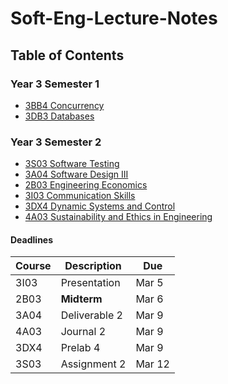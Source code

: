 # Soft-Eng-Lecture-Notes

## Table of Contents

### Year 3 Semester 1

- [3BB4 Concurrency](3A/3BB4/README.md)
- [3DB3 Databases](3A/3DB3/README.md)

### Year 3 Semester 2

- [3S03 Software Testing](3B/3S03/README.md)
- [3A04 Software Design III](3B/3A04/README.md)
- [2B03 Engineering Economics](3B/2B03/README.md)
- [3I03 Communication Skills](3B/3I03/README.md)
- [3DX4 Dynamic Systems and Control](3B/3DX4/README.md)
- [4A03 Sustainability and Ethics in Engineering](3B/4A03/README.md)

#### Deadlines

Course | Description | Due
-------|-------------|----
3I03 | Presentation | Mar 5
2B03 | **Midterm** | Mar 6
3A04 | Deliverable 2 | Mar 9
4A03 | Journal 2 | Mar 9
3DX4 | Prelab 4 | Mar 9
3S03 | Assignment 2 | Mar 12



